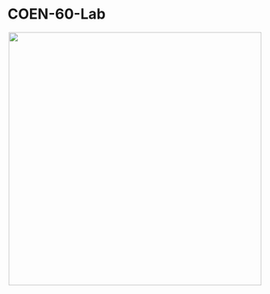 # COEN-60-Lab

<p align="center">
    <img src="https://iformatlogic.com/photo/plugin/article/2020/1579502994_1-org.jpg" width="500">
</p> 
